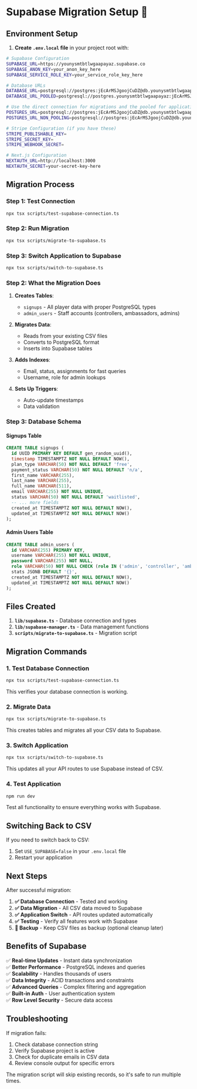 # Supabase Migration Setup 🚀

## Environment Setup

1. **Create `.env.local` file** in your project root with:

```bash
# Supabase Configuration
SUPABASE_URL=https://younysmtbtlwgaapayaz.supabase.co
SUPABASE_ANON_KEY=your_anon_key_here
SUPABASE_SERVICE_ROLE_KEY=your_service_role_key_here

# Database URLs
DATABASE_URL=postgresql://postgres:jEcArMSJgoojCuDZ@db.younysmtbtlwgaapayaz.supabase.co:5432/postgres
DATABASE_URL_POOLED=postgresql://postgres.younysmtbtlwgaapayaz:jEcArMSJgoojCuDZ@aws-0-ap-southeast-1.pooler.supabase.com:6543/postgres

# Use the direct connection for migrations and the pooled for application
POSTGRES_URL=postgresql://postgres:jEcArMSJgoojCuDZ@db.younysmtbtlwgaapayaz.supabase.co:5432/postgres
POSTGRES_URL_NON_POOLING=postgresql://postgres:jEcArMSJgoojCuDZ@db.younysmtbtlwgaapayaz.supabase.co:5432/postgres

# Stripe Configuration (if you have these)
STRIPE_PUBLISHABLE_KEY=
STRIPE_SECRET_KEY=
STRIPE_WEBHOOK_SECRET=

# Next.js Configuration
NEXTAUTH_URL=http://localhost:3000
NEXTAUTH_SECRET=your-secret-key-here
```

## Migration Process

### Step 1: Test Connection
```bash
npx tsx scripts/test-supabase-connection.ts
```

### Step 2: Run Migration
```bash
npx tsx scripts/migrate-to-supabase.ts
```

### Step 3: Switch Application to Supabase
```bash
npx tsx scripts/switch-to-supabase.ts
```

### Step 2: What the Migration Does

1. **Creates Tables**:
   - `signups` - All player data with proper PostgreSQL types
   - `admin_users` - Staff accounts (controllers, ambassadors, admins)

2. **Migrates Data**:
   - Reads from your existing CSV files
   - Converts to PostgreSQL format
   - Inserts into Supabase tables

3. **Adds Indexes**:
   - Email, status, assignments for fast queries
   - Username, role for admin lookups

4. **Sets Up Triggers**:
   - Auto-update timestamps
   - Data validation

### Step 3: Database Schema

#### Signups Table
```sql
CREATE TABLE signups (
  id UUID PRIMARY KEY DEFAULT gen_random_uuid(),
  timestamp TIMESTAMPTZ NOT NULL DEFAULT NOW(),
  plan_type VARCHAR(50) NOT NULL DEFAULT 'free',
  payment_status VARCHAR(50) NOT NULL DEFAULT 'n/a',
  first_name VARCHAR(255),
  last_name VARCHAR(255),
  full_name VARCHAR(511),
  email VARCHAR(255) NOT NULL UNIQUE,
  status VARCHAR(50) NOT NULL DEFAULT 'waitlisted',
  -- ... more fields
  created_at TIMESTAMPTZ NOT NULL DEFAULT NOW(),
  updated_at TIMESTAMPTZ NOT NULL DEFAULT NOW()
);
```

#### Admin Users Table
```sql
CREATE TABLE admin_users (
  id VARCHAR(255) PRIMARY KEY,
  username VARCHAR(255) NOT NULL UNIQUE,
  password VARCHAR(255) NOT NULL,
  role VARCHAR(50) NOT NULL CHECK (role IN ('admin', 'controller', 'ambassador')),
  stats JSONB DEFAULT '{}',
  created_at TIMESTAMPTZ NOT NULL DEFAULT NOW(),
  updated_at TIMESTAMPTZ NOT NULL DEFAULT NOW()
);
```

## Files Created

1. **`lib/supabase.ts`** - Database connection and types
2. **`lib/supabase-manager.ts`** - Data management functions
3. **`scripts/migrate-to-supabase.ts`** - Migration script

## Migration Commands

### 1. Test Database Connection
```bash
npx tsx scripts/test-supabase-connection.ts
```
This verifies your database connection is working.

### 2. Migrate Data
```bash
npx tsx scripts/migrate-to-supabase.ts
```
This creates tables and migrates all your CSV data to Supabase.

### 3. Switch Application
```bash
npx tsx scripts/switch-to-supabase.ts
```
This updates all your API routes to use Supabase instead of CSV.

### 4. Test Application
```bash
npm run dev
```
Test all functionality to ensure everything works with Supabase.

## Switching Back to CSV

If you need to switch back to CSV:
1. Set `USE_SUPABASE=false` in your `.env.local` file
2. Restart your application

## Next Steps

After successful migration:

1. **✅ Database Connection** - Tested and working
2. **✅ Data Migration** - All CSV data moved to Supabase  
3. **✅ Application Switch** - API routes updated automatically
4. **✅ Testing** - Verify all features work with Supabase
5. **🔄 Backup** - Keep CSV files as backup (optional cleanup later)

## Benefits of Supabase

✅ **Real-time Updates** - Instant data synchronization  
✅ **Better Performance** - PostgreSQL indexes and queries  
✅ **Scalability** - Handles thousands of users  
✅ **Data Integrity** - ACID transactions and constraints  
✅ **Advanced Queries** - Complex filtering and aggregation  
✅ **Built-in Auth** - User authentication system  
✅ **Row Level Security** - Secure data access  

## Troubleshooting

If migration fails:
1. Check database connection string
2. Verify Supabase project is active
3. Check for duplicate emails in CSV data
4. Review console output for specific errors

The migration script will skip existing records, so it's safe to run multiple times.
